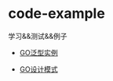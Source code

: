 # code-example

学习&&测试&&例子

- [GO泛型实例](https://github.com/mattn/go-generics-example)

- [GO设计模式](https://github.com/mohuishou/go-design-pattern)
